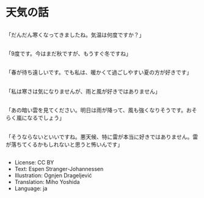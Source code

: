 # 天気の話

##
「だんだん寒くなってきましたね。気温は何度ですか？」

##
「9度です。今はまだ秋ですが、もうすぐ冬ですね」

##
「春が待ち遠しいです。でも私は、暖かくて過ごしやすい夏の方が好きです」

##
「私は寒さは気になりませんが、雨と風が好きではありません」

##
「あの暗い雲を見てください。明日は雨が降って、風も強くなりそうです。おそらく嵐になるでしょう」

##
「そうならないといいですね。悪天候、特に雷が本当に好きではありません。雷が落ちてくるかもしれないと思うと怖いんです」

##
* License: CC BY
* Text: Espen Stranger-Johannessen
* Illustration: Ognjen Drageljević
* Translation: Miho Yoshida
* Language: ja
